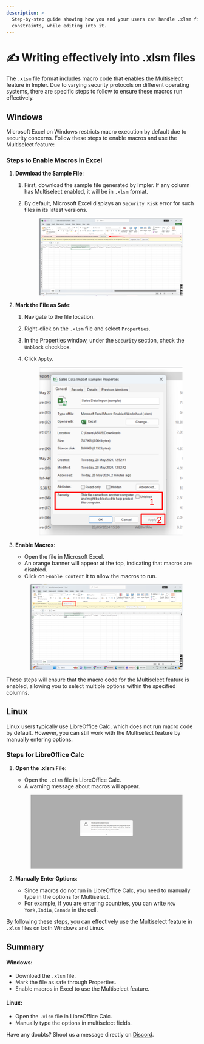 ```yaml
---
description: >-
  Step-by-step guide showing how you and your users can handle .xlsm file
  constraints, while editing into it.
---
```


# ✍️ Writing effectively into .xlsm files

The `.xlsm` file format includes macro code that enables the Multiselect feature in Impler. Due to varying security protocols on different operating systems, there are specific steps to follow to ensure these macros run effectively.

## Windows

Microsoft Excel on Windows restricts macro execution by default due to security concerns. Follow these steps to enable macros and use the Multiselect feature:

### Steps to Enable Macros in Excel

1. **Download the Sample File**:
   1. First, download the sample file generated by Impler. If any column has Multiselect enabled, it will be in `.xlsm` format.
   2.  By default, Microsoft Excel displays an `Security Risk` error for such files in its latest versions.

       <figure><img src="../.gitbook/assets/image (1).png" alt=""><figcaption></figcaption></figure>
2. **Mark the File as Safe**:
   1. Navigate to the file location.
   2. Right-click on the `.xlsm` file and select `Properties`.
   3. In the Properties window, under the `Security` section, check the `Unblock` checkbox.
   4.  Click `Apply`.

       <figure><img src="../.gitbook/assets/image (2).png" alt=""><figcaption></figcaption></figure>
3.  **Enable Macros**:

    * Open the file in Microsoft Excel.
    * An orange banner will appear at the top, indicating that macros are disabled.
    * Click on `Enable Content` it to allow the macros to run.

    <figure><img src="../.gitbook/assets/image (3).png" alt=""><figcaption></figcaption></figure>

These steps will ensure that the macro code for the Multiselect feature is enabled, allowing you to select multiple options within the specified columns.

## Linux

Linux users typically use LibreOffice Calc, which does not run macro code by default. However, you can still work with the Multiselect feature by manually entering options.

### Steps for LibreOffice Calc

1.  **Open the .xlsm File**:

    * Open the `.xlsm` file in LibreOffice Calc.
    * A warning message about macros will appear.

    <figure><img src="../.gitbook/assets/image (4).png" alt=""><figcaption></figcaption></figure>
2. **Manually Enter Options**:
   * Since macros do not run in LibreOffice Calc, you need to manually type in the options for Multiselect.
   * For example, if you are entering countries, you can write `New York,India,Canada` in the cell.

By following these steps, you can effectively use the Multiselect feature in `.xlsm` files on both Windows and Linux.

## Summary

#### Windows:

* Download the `.xlsm` file.
* Mark the file as safe through Properties.
* Enable macros in Excel to use the Multiselect feature.

#### Linux:

* Open the `.xlsm` file in LibreOffice Calc.
* Manually type the options in multiselect fields.

Have any doubts? Shoot us a message directly on [Discord](https://discord.impler.io).
